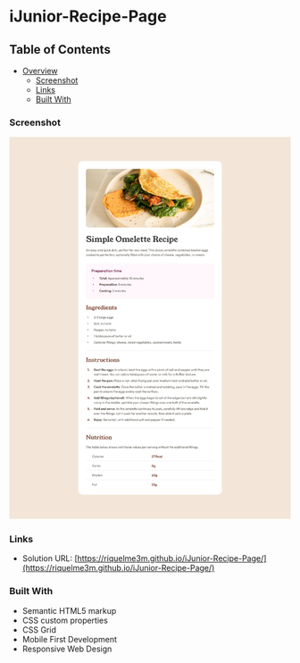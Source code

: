 # iJunior-Recipe-Page

## Table of Contents

- [Overview](#overview)
  - [Screenshot](#screenshot)
  - [Links](#links)
  - [Built With](#built-with)


### Screenshot

![](./design/desktop-design.jpg)

### Links

- Solution URL: [https://riquelme3m.github.io/iJunior-Recipe-Page/](https://riquelme3m.github.io/iJunior-Recipe-Page/)

### Built With

- Semantic HTML5 markup
- CSS custom properties
- CSS Grid
- Mobile First Development
- Responsive Web Design